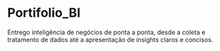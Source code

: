 # Portifolio_BI
Entrego inteligência de negócios de ponta a ponta, desde a coleta e tratamento de dados até a apresentação de insights claros e concisos.
